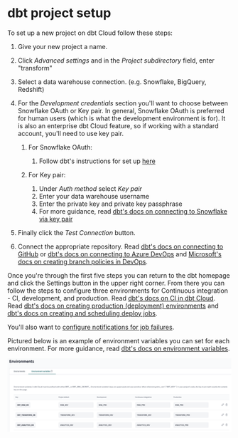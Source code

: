 # dbt project setup

To set up a new project on dbt Cloud follow these steps:

1. Give your new project a name.
1. Click _Advanced settings_ and in the _Project subdirectory_ field, enter "transform"
1. Select a data warehouse connection. (e.g. Snowflake, BigQuery, Redshift)
1. For the _Development credentials_ section you'll want to choose between Snowflake OAuth or Key pair. In general, Snowflake OAuth is preferred for human users (which is what the development environment is for). It is also an enterprise dbt Cloud feature, so if working with a standard account, you'll need to use key pair.

   1. For Snowflake OAuth:

      1. Follow dbt's instructions for set up [here](https://docs.getdbt.com/docs/cloud/manage-access/set-up-snowflake-oauth)

   1. For Key pair:
      1. Under _Auth method_ select _Key pair_
      1. Enter your data warehouse username
      1. Enter the private key and private key passphrase
      1. For more guidance, read [dbt's docs on connecting to Snowflake via key pair](https://docs.getdbt.com/docs/cloud/connect-data-platform/connect-snowflake#key-pair)

1. Finally click the _Test Connection_ button.
1. Connect the appropriate repository. Read [dbt's docs on connecting to GitHub](https://docs.getdbt.com/docs/cloud/git/connect-github) or [dbt's docs on connecting to Azure DevOps](https://docs.getdbt.com/docs/cloud/git/setup-azure#register-an-azure-ad-app) and [Microsoft's docs on creating branch policies in DevOps](https://learn.microsoft.com/en-us/azure/devops/repos/git/pr-status-policy?view=azure-devops).

Once you're through the first five steps you can return to the dbt homepage and click the Settings button in the upper right corner. From there you can follow the steps to configure three environments for Continuous integration - CI, development, and production. Read [dbt's docs on CI in dbt Cloud](https://docs.getdbt.com/docs/deploy/continuous-integration). Read [dbt's docs on creating production (deployment) environments](https://docs.getdbt.com/docs/deploy/deploy-environments) and [dbt's docs on creating and scheduling deploy jobs](https://docs.getdbt.com/docs/deploy/deploy-jobs#create-and-schedule-jobs).

You'll also want to [configure notifications for job failures](https://docs.getdbt.com/docs/deploy/job-notifications).

Pictured below is an example of environment variables you can set for each environment. For more guidance, read [dbt's docs on environment variables](https://docs.getdbt.com/docs/build/environment-variables).

![environment variables](../images/environment_variables.png)

